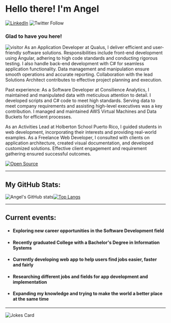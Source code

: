 # Hello there! I'm Angel 
[![LinkedIn](https://img.shields.io/badge/LinkedIn-0077B5?style=for-the-badge&logo=linkedin&logoColor=white)](https://www.linkedin.com/in/angel-gonz%C3%A1lez-834b30180/) ![Twitter Follow](https://img.shields.io/twitter/follow/ag_gr_?style=social)

### Glad to have you here! 
![visitor](https://visitor-badge.glitch.me/badge?page_id=page.id)
As an Application Developer at Qualus, I deliver efficient and user-friendly software solutions. Responsibilities include front-end development using Angular, adhering to high code standards and conducting rigorous testing. I also handle back-end development with C# for seamless application functionality. Data management and manipulation ensure smooth operations and accurate reporting. Collaboration with the lead Solutions Architect contributes to effective project planning and execution.

Past experience:
As a Software Developer at Consilience Analytics, I maintained and manipulated data with meticulous attention to detail. I developed scripts and C# code to meet high standards. Serving data to meet company requirements and assisting high-level executives was a key contribution. I managed and maintained AWS Virtual Machines and Data Buckets for efficient processes.

As an Activities Lead at Holberton School Puerto Rico, I guided students in web development, incorporating their interests and providing real-world examples. As a Freelance Web Developer, I consulted with clients on application architecture, created visual documentation, and developed customized solutions. Effective client engagement and requirement gathering ensured successful outcomes.

[![Open Source](https://badges.frapsoft.com/os/v1/open-source.svg?v=103)](https://opensource.org/)

---
## My GitHub Stats:

![Angel's GitHub stats](https://github-readme-stats.vercel.app/api?username=angel19951&show_icons=true&theme=dracula)[![Top Langs](https://github-readme-stats.vercel.app/api/top-langs/?username=angel19951&layout=compact&theme=dracula)](https://github.com/anuraghazra/github-readme-stats)

---
## Current events:
 - #### Exploring new career opportunities in the Software Development field
 - #### Recently graduated College with a Bachelor's Degree in Information Systems
 - #### Currently developing web app to help users find jobs easier, faster and fairly
 - #### Researching different jobs and fields for app development and implementation
 - #### Expanding my knowledge and trying to make the world a better place at the same time
---



![Jokes Card](https://readme-jokes.vercel.app/api)

